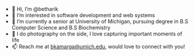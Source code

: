 - 👋 Hi, I’m @betharik
- 👀 I’m interested in software development and web systems
- 🌱 I’m currently a senior at University of Michigan, pursuing degree in B.S Computer Science and B.S Biochemistry
- 💞️ I do photography on the side, I love capturing important moments of life
- 📫 Reach me at bkamarga@umich.edu, would love to connect with you!

<!---
betharik/betharik is a ✨ special ✨ repository because its `README.md`
--->
